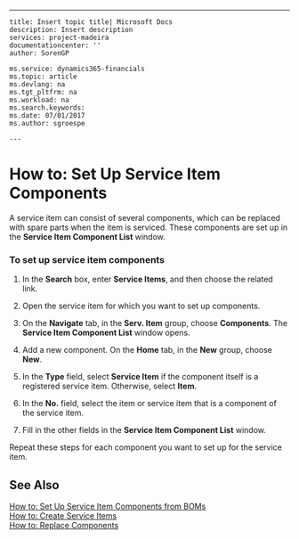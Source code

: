 ---
    title: Insert topic title| Microsoft Docs
    description: Insert description
    services: project-madeira
    documentationcenter: ''
    author: SorenGP

    ms.service: dynamics365-financials
    ms.topic: article
    ms.devlang: na
    ms.tgt_pltfrm: na
    ms.workload: na
    ms.search.keywords:
    ms.date: 07/01/2017
    ms.author: sgroespe

    ---
# How to: Set Up Service Item Components
A service item can consist of several components, which can be replaced with spare parts when the item is serviced. These components are set up in the **Service Item Component List** window.  
  
### To set up service item components  
  
1.  In the **Search** box, enter **Service Items**, and then choose the related link.  
  
2.  Open the service item for which you want to set up components.  
  
3.  On the **Navigate** tab, in the **Serv. Item** group, choose **Components**. The **Service Item Component List** window opens.  
  
4.  Add a new component. On the **Home** tab, in the **New** group, choose **New**.  
  
5.  In the **Type** field, select **Service Item** if the component itself is a registered service item. Otherwise, select **Item**.  
  
6.  In the **No.** field, select the item or service item that is a component of the service item.  
  
7.  Fill in the other fields in the **Service Item Component List** window.  
  
 Repeat these steps for each component you want to set up for the service item.  
  
## See Also  
 [How to: Set Up Service Item Components from BOMs](../Service/how-to-set-up-service-item-components-from-boms.md)   
 [How to: Create Service Items](../Service/how-to-create-service-items.md)   
 [How to: Replace Components](../Service/how-to-replace-components.md)